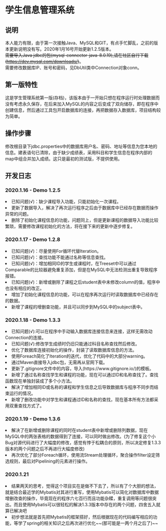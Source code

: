 # 学生信息管理系统
## 说明
本人能力有限，由于第一次接触Java、MySQL和GIT，有点手忙脚乱，之前的版本更新说明没有写。2020年1月16号开始更新1.2.5版本。<br>
~~需要导入Java jdbc的包(mysql-connector-java-8.0.19),请在社区自行下载(https://dev.mysql.com/downloads/)~~。<br>
需要修改数据库IP、账号和密码，见DbUtil类中Connection对象conn。

## 第一版特性
这是学生管理系统第一版(存档)，该版本由于一开始只想在程序运行时处理数据而没有考虑永久保存，在后来加入MySQL的内容之后变成了双向储存，即在程序中创建信息，然后通过工具包开启数据库的连接，再把数据存入数据库，项目结构较为简单。

## 操作步骤
修改根目录下jdbc.properties中的数据库用户名、密码、地址等信息为您本地的信息。建表语句已清除，由于缺少成绩表，采用科目和学生信息在程序内部的map中组合并加入成绩。这只是最初的测试版，不提供使用。

## 开发日志
### 2020.1.16 - Demo 1.2.5
<li>已知问题(√)：缺少课程导入功能，只能初始化一次课程。</li>
<li>更新了数据导入，解决了再次运行程序之后由于数据库中已经存在数据而操作异常的问题。</li>
<li>删除了初始化课程信息的功能，问题同上，但是更新课程的数据导入功能比较繁琐，需要修改课程初始化的方法，将在接下来的更新中逐步修复。</li>

### 2020.1.17 - Demo 1.2.8
<li>已知问题(√)：尽量使用For循环代替Iteration。</li>
<li>已知问题(√)：查找功能不能通过名称等信息查找。</li>
<li>已知问题(√)：增加相同ID的学生或课程时，在Treeset中可以通过Comparable的比较器避免重复添加，但是在MySQL中无法检测出重复导致程序报错。</li>
<li>已知问题(√)：新增或删除了课程之后student表中未修改column的值，程序中也没有相应的改正。</li>
<li>增加了初始化课程信息的功能，可以在程序再次运行时读取数据库中已经存在的数据。</li>
<li>新增了课程的增删查功能，并且可以同步到MySQL中的subject表中。</li>

### 2020.1.18 - Demo 1.3.3
<li>已知问题(√):可以在程序中手动输入数据库连接信息来连接，这样无需改动Connection的连接。</li>
<li>已知问题(√):修改学生成绩时仍旧只能通过科目名称查找然后修改。</li>
<li>优化了数据库连接初始化的操作，封装了读取数据库信息的方法。</li>
<li>使用Foreach简化了Iteration的迭代，优化了代码中的大部分warning。</li>
<li>通过Maven直接导入jdbc包，无需再从官网下载。</li>
<li>更新了.gitignore文件中的内容，导入(https://www.gitignore.io/)的模板。</li>
<li>新增了通过名称查找学生和课程的功能，现在可以通过ID和名称查找了。查找函数现在单独封装成了多个小方法。</li>
<li>解决了增加相同ID或名称的课程和学生信息之后导致数据库与程序不同步而结束运行的情况。</li>
<li>新增了删改功能中对学生和课程通过ID和名称的查找，现在基本所有方法都采用双重查找方式了。</li>

### 2020.1.19 - Demo 1.3.6
<li>解决了在新增或删除课程的同时在student表中新增或删除列数据，现在MySQL中的两张表格的数据得到了连接，可以同时做出修改。(为了修复这个小Bug对源代码进行了大幅度的修改，感觉有悖于松耦合的原则，所以决定修复1.3.3版本的两个问题之后不再进行大幅度修改)</li>
<li>再次优化了部分Foreach循环，使用流Stream处理循环，聚合操作filter设定筛选规则，最后对Pipelining的元素进行操作。</li>

### 2020.1.21
<li>结果两天的思考，觉得这个项目实在是做不下去了，所以有了个大胆的想法，就是结合最近学的Mybatis对其进行重写，使用Mybatis可以简化对数据库中数据增删改查的操作，毕竟现在的程序六七百行而且功能杂糅，重复调用等问题很突出。而且使用Mybatis可以很轻松的解决1.3.3版本中存在的两个问题，四舍五入就算已解决吧</li>
<li>初步想法就是首先把Mybatis的框架搭好，然后根据现在的代码编写相应的功能，等学了spring的相关知识之后再次进行优化~~(那可能是一两个月之后了)~~</li>